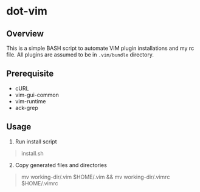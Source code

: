 # dot-vim

## Overview

This is a simple BASH script to automate VIM plugin installations and my rc file.
All plugins are assumed to be in `.vim/bundle` directory.

## Prerequisite

* cURL
* vim-gui-common
* vim-runtime
* ack-grep

## Usage

1. Run install script
> install.sh

2. Copy generated files and directories
> mv working-dir/.vim $HOME/.vim && mv working-dir/.vimrc $HOME/.vimrc

